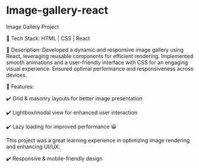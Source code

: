 # Image-gallery-react
Image Gallery Project



🔹 Tech Stack: HTML | CSS | React

📌 Description: Developed a dynamic and responsive image gallery using React, leveraging reusable components for efficient rendering. Implemented smooth animations and a user-friendly interface with CSS for an engaging visual experience. Ensured optimal performance and responsiveness across devices.

🚀 Features:

✔️ Grid & masonry layouts for better image presentation

✔️ Lightbox/modal view for enhanced user interaction

✔️ Lazy loading for improved performance 😀 



This project was a great learning experience in optimizing image rendering and enhancing UI/UX. 

✔️ Responsive & mobile-friendly design

